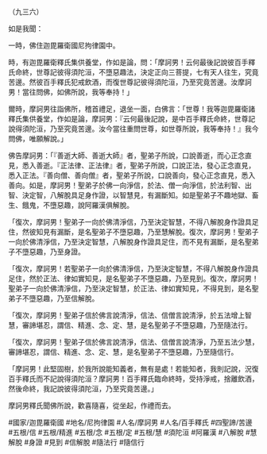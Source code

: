 （九三六）

如是我聞：

一時，佛住迦毘羅衛國尼拘律園中。

時，有迦毘羅衛釋氏集供養堂，作如是論，問：「摩訶男！云何最後記說彼百手釋氏命終，世尊記彼得須陀洹，不墮惡趣法，決定正向三菩提，七有天人往生，究竟苦邊。然彼百手釋氏犯戒飲酒，而復世尊記彼得須陀洹，乃至究竟苦邊。汝摩訶男！當往問佛，如佛所說，我等奉持！」

爾時，摩訶男往詣佛所，稽首禮足，退坐一面，白佛言：「世尊！我等迦毘羅衛諸釋氏集供養堂，作如是論，摩訶男：『云何最後記說，是中百手釋氏命終，世尊記說得須陀洹，乃至究竟苦邊。汝今當往重問世尊，如世尊所說，我等奉持！』我今問佛，唯願解說。」

佛告摩訶男：「『善逝大師、善逝大師』者，聖弟子所說，口說善逝，而心正念直見，悉入善逝。『正法律、正法律』者，聖弟子所說，口說正法，發心正念直見，悉入正法。『善向僧、善向僧』者，聖弟子所說，口說善向，發心正念直見，悉入善向。如是，摩訶男！聖弟子於佛一向淨信，於法、僧一向淨信，於法利智、出智、決定智，八解脫具足身作證，以智慧見，有漏斷知。如是聖弟子不趣地獄、畜生、餓鬼，不墮惡趣，說阿羅漢俱解脫。

「復次，摩訶男！聖弟子一向於佛清淨信，乃至決定智慧，不得八解脫身作證具足住，然彼知見有漏斷，是名聖弟子不墮惡趣，乃至慧解脫。復次，摩訶男！聖弟子一向於佛清淨信，乃至決定智慧，八解脫身作證具足住，而不見有漏斷，是名聖弟子不墮惡趣，乃至身證。

「復次，摩訶男！若聖弟子一向於佛清淨信，乃至決定智慧，不得八解脫身作證具足住，然於正法、律如實知見，是名聖弟子不墮惡趣，乃至見到。復次，摩訶男！聖弟子一向於佛清淨信，乃至決定智慧，於正法、律如實知見，不得見到，是名聖弟子不墮惡趣，乃至信解脫。

「復次，摩訶男！聖弟子信於佛言說清淨，信法、信僧言說清淨，於五法增上智慧，審諦堪忍，謂信、精進、念、定、慧，是名聖弟子不墮惡趣，乃至隨法行。

「復次，摩訶男！聖弟子信於佛言說清淨，信法、信僧言說清淨，乃至五法少慧，審諦堪忍，謂信、精進、念、定、慧，是名聖弟子不墮惡趣，乃至隨信行。

「摩訶男！此堅固樹，於我所說能知義者，無有是處！若能知者，我則記說，況復百手釋氏而不記說得須陀洹？摩訶男！百手釋氏臨命終時，受持淨戒，捨離飲酒，然後命終，我記說彼得須陀洹，乃至究竟苦邊。」

摩訶男釋氏聞佛所說，歡喜隨喜，從坐起，作禮而去。

#國家/迦毘羅衛國
#地名/尼拘律園
#人名/摩訶男
#人名/百手釋氏
#四聖諦/苦邊
#五根/信
#五根/精進
#五根/念
#五根/定
#五根/慧
#須陀洹
#阿羅漢
#八解脫
#慧解脫
#身證
#見到
#信解脫
#隨法行
#隨信行
